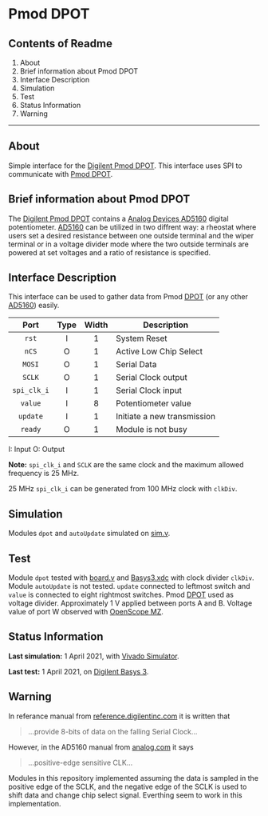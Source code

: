# Pmod DPOT

## Contents of Readme

1. About
2. Brief information about Pmod DPOT
3. Interface Description
4. Simulation
5. Test
6. Status Information
7. Warning

---

## About

Simple interface for the [Digilent Pmod DPOT](https://reference.digilentinc.com/reference/pmod/pmoddpot/start). This interface uses SPI to communicate with [Pmod DPOT](https://reference.digilentinc.com/reference/pmod/pmoddpot/start).

## Brief information about Pmod DPOT

The [Digilent Pmod DPOT](https://reference.digilentinc.com/reference/pmod/pmoddpot/start) contains a [Analog Devices AD5160](https://www.analog.com/media/en/technical-documentation/data-sheets/AD5160.pdf) digital potentiometer. [AD5160](https://www.analog.com/media/en/technical-documentation/data-sheets/AD5160.pdf) can be utilized in two diffrent way: a rheostat where users set a desired resistance between one outside terminal and the wiper terminal or in a voltage divider mode where the two outside terminals are powered at set voltages and a ratio of resistance is specified.

## Interface Description

This interface can be used to gather data from Pmod [DPOT](https://reference.digilentinc.com/reference/pmod/pmoddpot/start) (or any other [AD5160](https://www.analog.com/media/en/technical-documentation/data-sheets/AD5160.pdf)) easily.

|   Port   | Type | Width |  Description |
| :------: | :----: | :----: | ------ |
|  `rst`   | I | 1 | System Reset |
|  `nCS`   | O | 1 | Active Low Chip Select |
|  `MOSI`   | O | 1 | Serial Data |
|  `SCLK`   | O | 1 | Serial Clock output |
|  `spi_clk_i`   | I | 1 | Serial Clock input |
|  `value`   | I | 8 | Potentiometer value|
|  `update`   | I | 1 | Initiate a new transmission |
|  `ready`   | O | 1 | Module is not busy |

I: Input  O: Output

**Note:** `spi_clk_i` and `SCLK` are the same clock and the maximum allowed frequency is 25 MHz.

25 MHz `spi_clk_i` can be generated from 100 MHz clock with `clkDiv`.

## Simulation

Modules `dpot` and `autoUpdate` simulated on [sim.v](Simulation/sim.v).

## Test

Module `dpot` tested with [board.v](Test/board.v) and [Basys3.xdc](Test/Basys3.xdc) with clock divider `clkDiv`. Module `autoUpdate` is not tested. `update` connected to leftmost switch and `value` is connected to eight rightmost switches. Pmod [DPOT](https://reference.digilentinc.com/reference/pmod/pmoddpot/start) used as voltage divider. Approximately  1 V applied between ports A and B. Voltage value of port W observed with [OpenScope MZ](https://reference.digilentinc.com/reference/instrumentation/openscope-mz/start).

## Status Information

**Last simulation:** 1 April 2021, with [Vivado Simulator](https://www.xilinx.com/products/design-tools/vivado/simulator.html).

**Last test:** 1 April 2021, on [Digilent Basys 3](https://reference.digilentinc.com/reference/programmable-logic/basys-3/reference-manual).

## Warning

In referance manual from [reference.digilentinc.com](https://reference.digilentinc.com/reference/pmod/pmoddpot/reference-manual) it is written that
> ...provide 8-bits of data on the falling Serial Clock...

However, in the AD5160 manual from [analog.com](https://www.analog.com/media/en/technical-documentation/data-sheets/AD5160.pdf) it says
> ...positive-edge sensitive CLK...

Modules in this repository implemented assuming the data is sampled in the positive edge of the SCLK, and the negative edge of the SCLK is used to shift data and change chip select signal. Everthing seem to work in this implementation.
